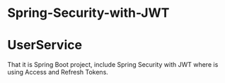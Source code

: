# Spring-Security-with-JWT
# UserService
That it is Spring Boot project, include Spring Security with JWT where is using Access and Refresh Tokens.
